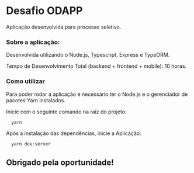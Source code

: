 # Desafio ODAPP
Aplicação desenvolvida para processo seletivo.

### Sobre a aplicação:

Desenvolvida utilizando o Node.js, Typescript, Express e TypeORM.

Tempo de Desenvolvimento Total (backend + frontend + mobile): 10 horas.

### Como utilizar

Para poder rodar a aplicação é necessário ter o Node.js e o gerenciador de pacotes Yarn instalados. 

Inicie com o seguinte comando na raiz do projeto:

```js
  yarn
```
Após a instalação das dependências, inicie a Aplicação:

```js
  yarn dev:server
```

## Obrigado pela oportunidade!
